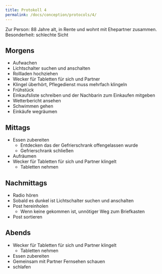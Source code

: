 ```yaml
---
title: Protokoll 4
permalink: /docs/conception/protocols/4/
---
```


Zur Person: 88 Jahre alt, in Rente und wohnt mit Ehepartner zusammen. Besonderheit: schlechte Sicht

## Morgens

- Aufwachen
- Lichtschalter suchen und anschalten 
- Rollladen hochziehen
- Wecker für Tabletten für sich und Partner
- Klingel überhört, Pflegedienst muss mehrfach klingeln
- Frühstück 
- Einkaufsliste schreiben und der Nachbarin zum Einkaufen mitgeben
- Wetterbericht ansehen
- Schwimmen gehen
- Einkäufe wegräumen

## Mittags

- Essen zubereiten
    - Entdecken das der Gefrierschrank offengelassen wurde
    - Gefrierschrank schließen
- Aufräumen
- Wecker für Tabletten für sich und Partner klingelt
    - Tabletten nehmen

## Nachmittags

- Radio hören 
- Sobald es dunkel ist Lichtschalter suchen und anschalten
- Post hereinholen
    - Wenn keine gekommen ist, unnötiger Weg zum Briefkasten
- Post sortieren

## Abends
- Wecker für Tabletten für sich und Partner klingelt
    - Tabletten nehmen
- Essen zubereiten
- Gemeinsam mit Partner Fernsehen schauen
- schlafen